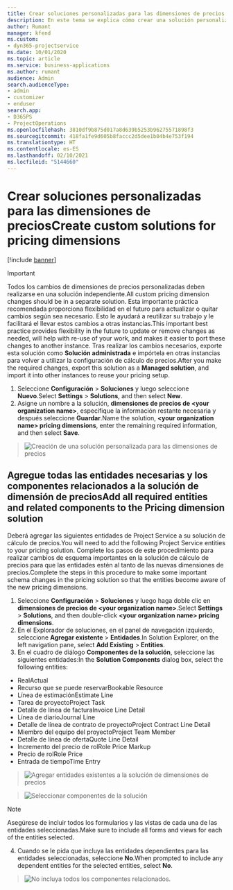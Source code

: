 ```yaml
---
title: Crear soluciones personalizadas para las dimensiones de precios
description: En este tema se explica cómo crear una solución personalizada al crear dimensiones de precios personalizadas.
author: Rumant
manager: kfend
ms.custom:
- dyn365-projectservice
ms.date: 10/01/2020
ms.topic: article
ms.service: business-applications
ms.author: rumant
audience: Admin
search.audienceType:
- admin
- customizer
- enduser
search.app:
- D365PS
- ProjectOperations
ms.openlocfilehash: 3810df9b875d017a8d639b5253b96275571898f3
ms.sourcegitcommit: 418fa1fe9d605b8faccc2d5dee1b04b4e753f194
ms.translationtype: HT
ms.contentlocale: es-ES
ms.lasthandoff: 02/10/2021
ms.locfileid: "5144660"
---
```

# <a name="create-custom-solutions-for-pricing-dimensions"></a><span data-ttu-id="8e421-103">Crear soluciones personalizadas para las dimensiones de precios</span><span class="sxs-lookup"><span data-stu-id="8e421-103">Create custom solutions for pricing dimensions</span></span>

[!include [banner](../includes/psa-now-project-operations.md)]

> [!IMPORTANT]
> <span data-ttu-id="8e421-104">Todos los cambios de dimensiones de precios personalizadas deben realizarse en una solución independiente.</span><span class="sxs-lookup"><span data-stu-id="8e421-104">All custom pricing dimension changes should be in a separate solution.</span></span> <span data-ttu-id="8e421-105">Esta importante práctica recomendada proporciona flexibilidad en el futuro para actualizar o quitar cambios según sea necesario. Esto le ayudará a reutilizar su trabajo y le facilitará el llevar estos cambios a otras instancias.</span><span class="sxs-lookup"><span data-stu-id="8e421-105">This important best practice provides flexibility in the future to update or remove changes as needed, will help with re-use of your work, and makes it easier to port these changes to another instance.</span></span> <span data-ttu-id="8e421-106">Tras realizar los cambios necesarios, exporte esta solución como **Solución administrada** e impórtela en otras instancias para volver a utilizar la configuración de cálculo de precios.</span><span class="sxs-lookup"><span data-stu-id="8e421-106">After you make the required changes, export this solution as a **Managed solution**, and import it into other instances to reuse your pricing setup.</span></span>

1. <span data-ttu-id="8e421-107">Seleccione **Configuración** > **Soluciones** y luego seleccione **Nuevo**.</span><span class="sxs-lookup"><span data-stu-id="8e421-107">Select **Settings** > **Solutions**, and then select **New**.</span></span> 
2. <span data-ttu-id="8e421-108">Asigne un nombre a la solución, **dimensiones de precios de \<your organization name>**, especifique la información restante necesaria y después seleccione **Guardar**.</span><span class="sxs-lookup"><span data-stu-id="8e421-108">Name the solution, **\<your organization name> pricing dimensions**, enter the remaining required information, and then select **Save**.</span></span>

> ![Creación de una solución personalizada para las dimensiones de precios](media/Creation-of-custom-pricing-dimension-solution.PNG)
  
## <a name="add-all-required-entities-and-related-components-to-the-pricing-dimension-solution"></a><span data-ttu-id="8e421-110">Agregue todas las entidades necesarias y los componentes relacionados a la solución de dimensión de precios</span><span class="sxs-lookup"><span data-stu-id="8e421-110">Add all required entities and related components to the Pricing dimension solution</span></span>
<span data-ttu-id="8e421-111">Deberá agregar las siguientes entidades de Project Service a su solución de cálculo de precios.</span><span class="sxs-lookup"><span data-stu-id="8e421-111">You will need to add the following Project Service entities to your pricing solution.</span></span> <span data-ttu-id="8e421-112">Complete los pasos de este procedimiento para realizar cambios de esquema importantes en la solución de cálculo de precios para que las entidades estén al tanto de las nuevas dimensiones de precios.</span><span class="sxs-lookup"><span data-stu-id="8e421-112">Complete the steps in this procedure to make some important schema changes in the pricing solution so that the entities become aware of the new pricing dimensions.</span></span>

1. <span data-ttu-id="8e421-113">Seleccione **Configuración** > **Soluciones** y luego haga doble clic en **dimensiones de precios de \<your organization name>**.</span><span class="sxs-lookup"><span data-stu-id="8e421-113">Select **Settings** > **Solutions**, and then double-click **\<your organization name> pricing dimensions**.</span></span> 
2. <span data-ttu-id="8e421-114">En el Explorador de soluciones, en el panel de navegación izquierdo, seleccione **Agregar existente** > **Entidades**.</span><span class="sxs-lookup"><span data-stu-id="8e421-114">In Solution Explorer, on the left navigation pane, select **Add Existing** > **Entities**.</span></span>
3. <span data-ttu-id="8e421-115">En el cuadro de diálogo **Componentes de la solución**, seleccione las siguientes entidades:</span><span class="sxs-lookup"><span data-stu-id="8e421-115">In the **Solution Components** dialog box, select the following entities:</span></span>

- <span data-ttu-id="8e421-116">Real</span><span class="sxs-lookup"><span data-stu-id="8e421-116">Actual</span></span>
- <span data-ttu-id="8e421-117">Recurso que se puede reservar</span><span class="sxs-lookup"><span data-stu-id="8e421-117">Bookable Resource</span></span>
- <span data-ttu-id="8e421-118">Línea de estimación</span><span class="sxs-lookup"><span data-stu-id="8e421-118">Estimate Line</span></span>
- <span data-ttu-id="8e421-119">Tarea de proyecto</span><span class="sxs-lookup"><span data-stu-id="8e421-119">Project Task</span></span>
- <span data-ttu-id="8e421-120">Detalle de línea de factura</span><span class="sxs-lookup"><span data-stu-id="8e421-120">Invoice Line Detail</span></span>
- <span data-ttu-id="8e421-121">Línea de diario</span><span class="sxs-lookup"><span data-stu-id="8e421-121">Journal Line</span></span>
- <span data-ttu-id="8e421-122">Detalle de línea de contrato de proyecto</span><span class="sxs-lookup"><span data-stu-id="8e421-122">Project Contract Line Detail</span></span>
- <span data-ttu-id="8e421-123">Miembro del equipo del proyecto</span><span class="sxs-lookup"><span data-stu-id="8e421-123">Project Team Member</span></span>
- <span data-ttu-id="8e421-124">Detalle de línea de oferta</span><span class="sxs-lookup"><span data-stu-id="8e421-124">Quote Line Detail</span></span>
- <span data-ttu-id="8e421-125">Incremento del precio de rol</span><span class="sxs-lookup"><span data-stu-id="8e421-125">Role Price Markup</span></span>
- <span data-ttu-id="8e421-126">Precio de rol</span><span class="sxs-lookup"><span data-stu-id="8e421-126">Role Price</span></span> 
- <span data-ttu-id="8e421-127">Entrada de tiempo</span><span class="sxs-lookup"><span data-stu-id="8e421-127">Time Entry</span></span> 

> ![Agregar entidades existentes a la solución de dimensiones de precios](media/Existing-entities-to-PD-solution.png)

> ![Seleccionar componentes de la solución](media/Dimension-Components.png)

> [!NOTE]
> <span data-ttu-id="8e421-130">Asegúrese de incluir todos los formularios y las vistas de cada una de las entidades seleccionadas.</span><span class="sxs-lookup"><span data-stu-id="8e421-130">Make sure to include all forms and views for each of the entities selected.</span></span>

4. <span data-ttu-id="8e421-131">Cuando se le pida que incluya las entidades dependientes para las entidades seleccionadas, seleccione **No**.</span><span class="sxs-lookup"><span data-stu-id="8e421-131">When prompted to include any dependent entities for the selected entities, select **No**.</span></span>

> ![No incluya todos los componentes relacionados.](media/Do-not-include-required.png)


